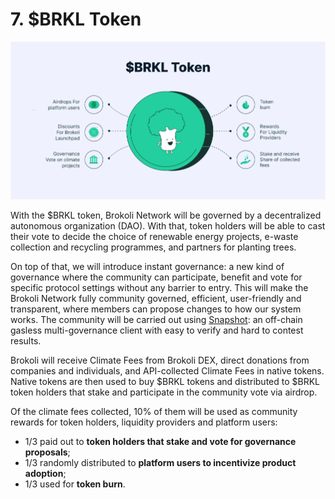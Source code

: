 # 7. $BRKL Token

![$BRKL Token Use Cases](.gitbook/assets/twitter-post-88.png)

With the $BRKL token, Brokoli Network will be governed by a decentralized autonomous organization \(DAO\). With that, token holders will be able to cast their vote to decide the choice of renewable energy projects, e-waste collection and recycling programmes, and partners for planting trees. 

On top of that, we will introduce instant governance: a new kind of governance where the community can participate, benefit and vote for specific protocol settings without any barrier to entry. This will make the Brokoli Network fully community governed, efficient, user-friendly and transparent, where members can propose changes to how our system works. The community will be carried out using [Snapshot](https://docs.snapshot.org): an off-chain gasless multi-governance client with easy to verify and hard to contest results.

Brokoli will receive Climate Fees from Brokoli DEX, direct donations from companies and individuals, and API-collected Climate Fees in native tokens. Native tokens are then used to buy $BRKL tokens and distributed to $BRKL token holders that stake and participate in the community vote via airdrop. 

Of the climate fees collected, 10% of them will be used as community rewards for token holders, liquidity providers and platform users:  
  
- 1/3 paid out to **token holders that stake and vote for governance proposals**;  
- 1/3 randomly distributed to **platform users to incentivize product adoption**;  
- 1/3 used for **token burn**.

